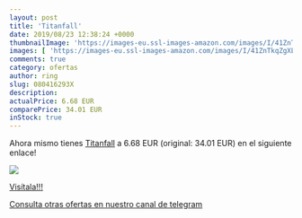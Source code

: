 ```yaml
---
layout: post
title: 'Titanfall'
date: 2019/08/23 12:38:24 +0000
thumbnailImage: 'https://images-eu.ssl-images-amazon.com/images/I/41ZnTkqZgXL._SL200_.jpg'
images: [ 'https://images-eu.ssl-images-amazon.com/images/I/41ZnTkqZgXL._SL200_.jpg' ]
comments: true
category: ofertas
author: ring
slug: 080416293X
description:
actualPrice: 6.68 EUR
comparePrice: 34.01 EUR
inStock: true
---
```


Ahora mismo tienes [Titanfall](https://www.amazon.com/dp/080416293X/?tag=redken08-20) a 6.68 EUR (original: 34.01 EUR) en el siguiente enlace!

[![](https://images-eu.ssl-images-amazon.com/images/I/41ZnTkqZgXL._SL200_.jpg)](https://www.amazon.com/dp/080416293X/?tag=redken08-20)

[Visítala!!!](https://www.amazon.com/dp/080416293X/?tag=redken08-20)

[Consulta otras ofertas en nuestro canal de telegram](https://t.me/s/ofertas25)
